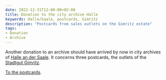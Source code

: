 ```yaml
---
date: 2022-12-31T12:00:00+02:00
title: Donation to the city archive Halle
keywords: Halle/Saale, postcards, Gimritz
description: "Postcards from sales outlets on the Gimritz estate"
tags:
- Donation
- Archive
---
```


Another donation to an archive should have arrived by now in city archives of [Halle an der Saale](https://de.wikipedia.org/wiki/Halle_(Saale)). It concerns three postcards, the outlets of the [Stadtgut Gimritz](https://de.wikipedia.org/wiki/Pei%C3%9Fnitzinsel#Das_Gut_Gimritz).
<!--more-->

[To the postcards](/collections/donations/halle/).

